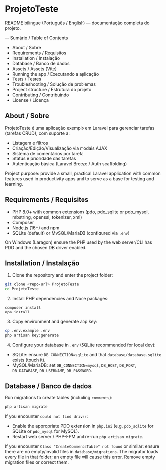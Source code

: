 # ProjetoTeste

README bilíngue (Português / English) — documentação completa do projeto.

-- Sumário / Table of Contents

- About / Sobre
- Requirements / Requisitos
- Installation / Instalação
- Database / Banco de dados
- Assets / Assets (Vite)
- Running the app / Executando a aplicação
- Tests / Testes
- Troubleshooting / Solução de problemas
- Project structure / Estrutura do projeto
- Contributing / Contribuindo
- License / Licença

## About / Sobre

ProjetoTeste é uma aplicação exemplo em Laravel para gerenciar tarefas (tarefas CRUD), com suporte a:

- Listagem e filtros
- Criação/Edição/Visualização via modais AJAX
- Sistema de comentários por tarefa
- Status e prioridade das tarefas
- Autenticação básica (Laravel Breeze / Auth scaffolding)

Project purpose: provide a small, practical Laravel application with common features used in productivity apps and to serve as a base for testing and learning.

## Requirements / Requisitos

- PHP 8.0+ with common extensions (pdo, pdo_sqlite or pdo_mysql, mbstring, openssl, tokenizer, xml)
- Composer
- Node.js (16+) and npm
- SQLite (default) or MySQL/MariaDB (configured via `.env`)

On Windows (Laragon) ensure the PHP used by the web server/CLI has PDO and the chosen DB driver enabled.

## Installation / Instalação

1. Clone the repository and enter the project folder:

```bash
git clone <repo-url> ProjetoTeste
cd ProjetoTeste
```

2. Install PHP dependencies and Node packages:

```bash
composer install
npm install
```

3. Copy environment and generate app key:

```bash
cp .env.example .env
php artisan key:generate
```

4. Configure your database in `.env` (SQLite recommended for local dev):

- SQLite: ensure `DB_CONNECTION=sqlite` and that `database/database.sqlite` exists (touch it).
- MySQL/MariaDB: set `DB_CONNECTION=mysql`, `DB_HOST`, `DB_PORT`, `DB_DATABASE`, `DB_USERNAME`, `DB_PASSWORD`.

## Database / Banco de dados

Run migrations to create tables (including `comments`):

```bash
php artisan migrate
```

If you encounter `could not find driver`:

- Enable the appropriate PDO extension in `php.ini` (e.g. `pdo_sqlite` for SQLite or `pdo_mysql` for MySQL).
- Restart web server / PHP-FPM and re-run `php artisan migrate`.

If you encounter `Class "CreateCommentsTable" not found` or similar: ensure there are no empty/invalid files in `database/migrations`. The migrator loads every file in that folder; an empty file will cause this error. Remove empty migration files or correct them.
